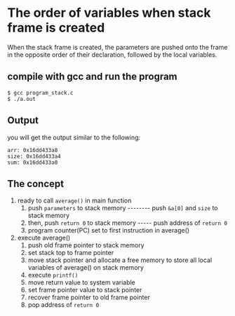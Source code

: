 # The order of variables when stack frame is created
When the stack frame is created, the parameters are pushed onto the frame in the opposite order of their declaration, followed by the local variables.
## compile with gcc and run the program
```shell
$ gcc program_stack.c 
$ ./a.out
```

## Output
you will get the output similar to the following:
```shell
arr: 0x16dd433a8
size: 0x16dd433a4
sum: 0x16dd433a0
```
## The concept

1. ready to call `average()` in main function
    1. push `parameters` to  stack memory -------- push `&a[0]` and `size` to stack memory
    2. then, push `return 0` to stack memory ----- push address of `return 0`
    3. program counter(PC) set to first instruction in average() 
2. execute average()
    1. push old frame pointer to stack memory
    2. set stack top to frame pointer
    3. move stack pointer and allocate a free memory to store all local variables of average() on stack memory
    4. execute `printf()`
    5. move return value to system variable
    6. set frame pointer value to stack pointer
    7. recover frame pointer to old frame pointer
    8. pop address of `return 0`

